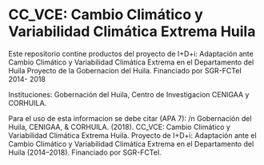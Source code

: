 # CC_VCE: Cambio Climático y Variabilidad Climática Extrema Huila

Este repositorio contine productos del proyecto de I+D+i: Adaptación ante Cambio Climático y Variabilidad Climática Extrema en el Departamento del Huila
Proyecto de la Gobernacion del Huila.
Financiado por SGR-FCTeI 2014- 2018

Instituciones: 
Gobernación del Huila, Centro de Investigacion CENIGAA y CORHUILA.

Para el uso de esta informacion se debe citar (APA 7): /n
Gobernación del Huila, CENIGAA, & CORHUILA. (2018). CC_VCE: Cambio Climático y Variabilidad Climática Extrema Huila. Proyecto de I+D+i: Adaptación ante el Cambio Climático y Variabilidad Climática Extrema en el Departamento del Huila (2014–2018). Financiado por SGR-FCTeI.
